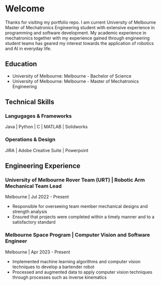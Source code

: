 # Welcome

Thanks for visiting my portfolio repo. I am current University of Melbourne Master of Mechatronics Engineering student with extensive experience in programming and software development.
My academic experience in mechatronics together with my experience gained through engineering student teams has geared my interest towards the application of robotics and AI in everyday life.

## Education
- University of Melbourne: Melbourne - Bachelor of Science
- University of Melbourne: Melbourne - Master of Mechatronics Engineering
  
## Technical Skills
### Langugages & Frameworks
Java | Python | C | MATLAB | Solidworks

### Operations & Design
JIRA | Adobe Creative Suite | Powerpoint

## Engineering Experience

### University of Melbourne Rover Team (URT) | Robotic Arm Mechanical Team Lead

Melbourne | Jul 2022 - Present

- Responsible for overseeing team member mechanical designs and strength analysis
- Ensured that projects were completed within a timely manner and to a satisfactory standard

### Melbourne Space Program | Computer Vision and Software Engineer

Melbourne | Apr 2023 - Present

- Implemented machine learning algorithms and computer vision techniques to develop a bartender robot
- Processed and augmented data to apply computer vision techniques through processes such as inverse kinematics

